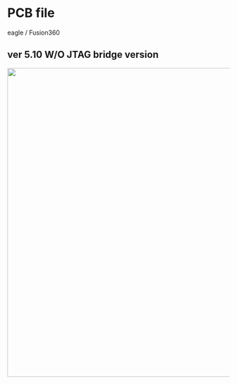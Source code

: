 # PCB file
  
eagle / Fusion360
  
  
  
  ## ver 5.10 W/O JTAG bridge version  
  <img src="https://user-images.githubusercontent.com/44044800/236678216-b44532cf-94ce-4508-aa59-58d757f42e29.png" width="700px">  
  
